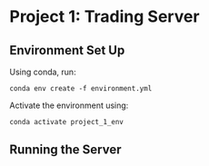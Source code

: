 # Project 1: Trading Server
## Environment Set Up
Using conda, run:

` conda env create -f environment.yml `

Activate the environment using:

` conda activate project_1_env `

## Running the Server